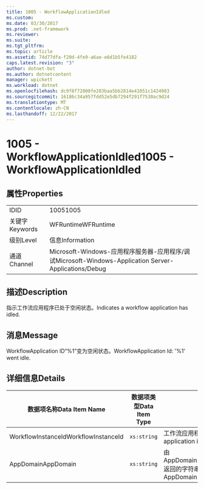 ```yaml
---
title: 1005 - WorkflowApplicationIdled
ms.custom: 
ms.date: 03/30/2017
ms.prod: .net-framework
ms.reviewer: 
ms.suite: 
ms.tgt_pltfrm: 
ms.topic: article
ms.assetid: 74d77dfa-f20d-4fe9-a6ae-e6d1b5fe4182
caps.latest.revision: "3"
author: dotnet-bot
ms.author: dotnetcontent
manager: wpickett
ms.workload: dotnet
ms.openlocfilehash: dc9f8f72000fe283baa5bb2814e41051c1424983
ms.sourcegitcommit: 16186c34a957fdd52e5db7294f291f7530ac9d24
ms.translationtype: MT
ms.contentlocale: zh-CN
ms.lasthandoff: 12/22/2017
---
```

# <a name="1005---workflowapplicationidled"></a><span data-ttu-id="e85ae-102">1005 - WorkflowApplicationIdled</span><span class="sxs-lookup"><span data-stu-id="e85ae-102">1005 - WorkflowApplicationIdled</span></span>
## <a name="properties"></a><span data-ttu-id="e85ae-103">属性</span><span class="sxs-lookup"><span data-stu-id="e85ae-103">Properties</span></span>  
  
|||  
|-|-|  
|<span data-ttu-id="e85ae-104">ID</span><span class="sxs-lookup"><span data-stu-id="e85ae-104">ID</span></span>|<span data-ttu-id="e85ae-105">1005</span><span class="sxs-lookup"><span data-stu-id="e85ae-105">1005</span></span>|  
|<span data-ttu-id="e85ae-106">关键字</span><span class="sxs-lookup"><span data-stu-id="e85ae-106">Keywords</span></span>|<span data-ttu-id="e85ae-107">WFRuntime</span><span class="sxs-lookup"><span data-stu-id="e85ae-107">WFRuntime</span></span>|  
|<span data-ttu-id="e85ae-108">级别</span><span class="sxs-lookup"><span data-stu-id="e85ae-108">Level</span></span>|<span data-ttu-id="e85ae-109">信息</span><span class="sxs-lookup"><span data-stu-id="e85ae-109">Information</span></span>|  
|<span data-ttu-id="e85ae-110">通道</span><span class="sxs-lookup"><span data-stu-id="e85ae-110">Channel</span></span>|<span data-ttu-id="e85ae-111">Microsoft-Windows-应用程序服务器-应用程序/调试</span><span class="sxs-lookup"><span data-stu-id="e85ae-111">Microsoft-Windows-Application Server-Applications/Debug</span></span>|  
  
## <a name="description"></a><span data-ttu-id="e85ae-112">描述</span><span class="sxs-lookup"><span data-stu-id="e85ae-112">Description</span></span>  
 <span data-ttu-id="e85ae-113">指示工作流应用程序已处于空闲状态。</span><span class="sxs-lookup"><span data-stu-id="e85ae-113">Indicates a workflow application has idled.</span></span>  
  
## <a name="message"></a><span data-ttu-id="e85ae-114">消息</span><span class="sxs-lookup"><span data-stu-id="e85ae-114">Message</span></span>  
 <span data-ttu-id="e85ae-115">WorkflowApplication ID“%1”变为空闲状态。</span><span class="sxs-lookup"><span data-stu-id="e85ae-115">WorkflowApplication Id: '%1' went idle.</span></span>  
  
## <a name="details"></a><span data-ttu-id="e85ae-116">详细信息</span><span class="sxs-lookup"><span data-stu-id="e85ae-116">Details</span></span>  
  
|<span data-ttu-id="e85ae-117">数据项名称</span><span class="sxs-lookup"><span data-stu-id="e85ae-117">Data Item Name</span></span>|<span data-ttu-id="e85ae-118">数据项类型</span><span class="sxs-lookup"><span data-stu-id="e85ae-118">Data Item Type</span></span>|<span data-ttu-id="e85ae-119">描述</span><span class="sxs-lookup"><span data-stu-id="e85ae-119">Description</span></span>|  
|--------------------|--------------------|-----------------|  
|<span data-ttu-id="e85ae-120">WorkflowInstanceId</span><span class="sxs-lookup"><span data-stu-id="e85ae-120">WorkflowInstanceId</span></span>|`xs:string`|<span data-ttu-id="e85ae-121">工作流应用程序 ID</span><span class="sxs-lookup"><span data-stu-id="e85ae-121">The workflow application id</span></span>|  
|<span data-ttu-id="e85ae-122">AppDomain</span><span class="sxs-lookup"><span data-stu-id="e85ae-122">AppDomain</span></span>|`xs:string`|<span data-ttu-id="e85ae-123">由 AppDomain.CurrentDomain.FriendlyName 返回的字符串。</span><span class="sxs-lookup"><span data-stu-id="e85ae-123">The string returned by AppDomain.CurrentDomain.FriendlyName.</span></span>|
